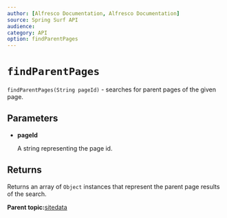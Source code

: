 ```yaml
---
author: [Alfresco Documentation, Alfresco Documentation]
source: Spring Surf API
audience: 
category: API
option: findParentPages
---
```


# `findParentPages`

`findParentPages(String pageId)` - searches for parent pages of the given page.

## Parameters

-   **pageId**

    A string representing the page id.


## Returns

Returns an array of `Object` instances that represent the parent page results of the search.

**Parent topic:**[sitedata](../references/APISurf-sitedata.md)

